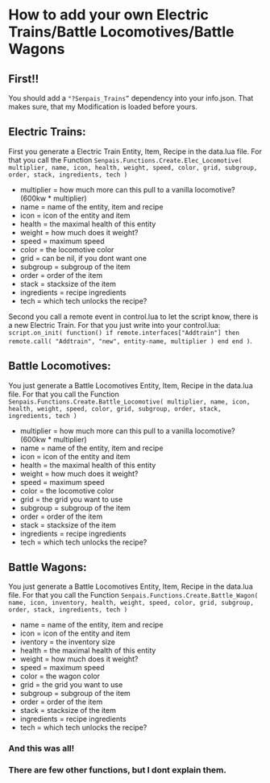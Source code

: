 # How to add your own Electric Trains/Battle Locomotives/Battle Wagons

## First!!
You should add a `"?Senpais_Trains”` dependency into your info.json. That makes sure, that my Modification is loaded before yours.

## Electric Trains:
First you generate a Electric Train Entity, Item, Recipe in the data.lua file.
For that you call the Function `Senpais.Functions.Create.Elec_Locomotive( multiplier, name, icon, health, weight, speed, color, grid, subgroup, order, stack, ingredients, tech )`
 - multiplier = how much more can this pull to a vanilla locomotive? (600kw * multiplier)
 - name = name of the entity, item and recipe
 - icon = icon of the entity and item
 - health = the maximal health of this entity
 - weight = how much does it weight?
 - speed = maximum speed
 - color = the locomotive color
 - grid = can be nil, if you dont want one
 - subgroup = subgroup of the item
 - order = order of the item
 - stack = stacksize of the item
 - ingredients = recipe ingredients
 - tech = which tech unlocks the recipe?

Second you call a remote event in control.lua to let the script know, there is a new Electric Train.
For that you just write into your control.lua:
`script.on_init( function() if remote.interfaces["Addtrain"] then remote.call( "Addtrain", "new", entity-name, multiplier ) end end )`.

## Battle Locomotives:
You just generate a Battle Locomotives Entity, Item, Recipe in the data.lua file.
For that you call the Function `Senpais.Functions.Create.Battle_Locomotive( multiplier, name, icon, health, weight, speed, color, grid, subgroup, order, stack, ingredients, tech )`
 - multiplier = how much more can this pull to a vanilla locomotive? (600kw * multiplier)
 - name = name of the entity, item and recipe
 - icon = icon of the entity and item
 - health = the maximal health of this entity
 - weight = how much does it weight?
 - speed = maximum speed
 - color = the locomotive color
 - grid = the grid you want to use
 - subgroup = subgroup of the item
 - order = order of the item
 - stack = stacksize of the item
 - ingredients = recipe ingredients
 - tech = which tech unlocks the recipe?

## Battle Wagons:
You just generate a Battle Locomotives Entity, Item, Recipe in the data.lua file.
For that you call the Function `Senpais.Functions.Create.Battle_Wagon( name, icon, inventory, health, weight, speed, color, grid, subgroup, order, stack, ingredients, tech )`
 - name = name of the entity, item and recipe
 - icon = icon of the entity and item
 - iventory = the inventory size
 - health = the maximal health of this entity
 - weight = how much does it weight?
 - speed = maximum speed
 - color = the wagon color
 - grid = the grid you want to use
 - subgroup = subgroup of the item
 - order = order of the item
 - stack = stacksize of the item
 - ingredients = recipe ingredients
 - tech = which tech unlocks the recipe?

### And this was all!
### There are few other functions, but I dont explain them.